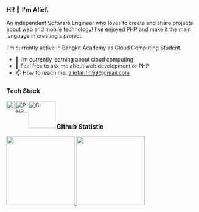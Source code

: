 ### Hi! 👋 I'm Alief.

An independent Software Engineer who loves to create and share projects about web and mobile technology! I've enjoyed PHP and make it the main language in creating a project.

I'm currently active in Bangkit Academy as Cloud Computing Student.

- 🌱 I’m currently learning about cloud computing
- 💬 Feel free to ask me about web development or PHP
- 📫 How to reach me: aliefarifin99@gmail.com

### Tech Stack
  <a href="#"><img align="left" alt="JavaScript" title="JavaScript" width="21px" src="https://upload.wikimedia.org/wikipedia/commons/9/99/Unofficial_JavaScript_logo_2.svg" /></a>
  <a href="#"><img align="left" alt="PHP" title="PHP" width="31px" src="https://www.php.net/images/logos/new-php-logo.svg" /></a>
  <a href="#"><img align="left" alt="CI" title="CI" width="71px" src="https://upload.wikimedia.org/wikipedia/commons/0/04/CodeIgniter_Logo.svg" /></a>
  <br>
  <br>
  
### Github Statistic
<p align="left">
<a href="[https://github.com/dimasmds](https://github.com/Ar1veeee)">
  <img height="180em" src="https://github-readme-stats-eight-theta.vercel.app/api?username=Ar1veeee&show_icons=true&theme=algolia&include_all_commits=true&count_private=true"/>
  <img height="180em" src="https://github-readme-stats-eight-theta.vercel.app/api/top-langs/?username=Ar1veeee&layout=compact&langs_count=8&theme=algolia"/>
</a>
</p>
